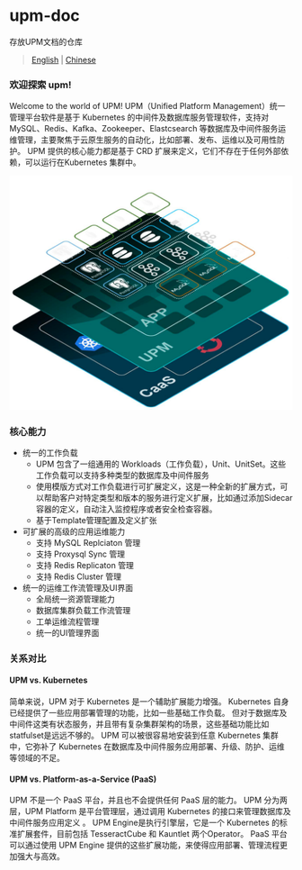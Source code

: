 # upm-doc
存放UPM文档的仓库

> [English](README.md)  | [Chinese](README_zh.md)

### 欢迎探索 **upm**!

Welcome to the world of UPM!
UPM（Unified Platform Management）统一管理平台软件是基于 Kubernetes 的中间件及数据库服务管理软件，支持对 MySQL、Redis、Kafka、Zookeeper、Elastcsearch 等数据库及中间件服务运维管理，主要聚焦于云原生服务的自动化，比如部署、发布、运维以及可用性防护。
UPM 提供的核心能力都是基于 CRD 扩展来定义，它们不存在于任何外部依赖，可以运行在Kubernetes 集群中。

![](images/img.png)

### 核心能力
- 统一的工作负载
    - UPM 包含了一组通用的 Workloads（工作负载），Unit、UnitSet。这些工作负载可以支持多种类型的数据库及中间件服务
    - 使用模版方式对工作负载进行可扩展定义，这是一种全新的扩展方式，可以帮助客户对特定类型和版本的服务进行定义扩展，比如通过添加Sidecar容器的定义，自动注入监控程序或者安全检查容器。
    - 基于Template管理配置及定义扩张
- 可扩展的高级的应用运维能力
    - 支持 MySQL Replciaton 管理
    - 支持 Proxysql Sync 管理
    - 支持 Redis Replicaton 管理
    - 支持 Redis Cluster 管理
- 统一的运维工作流管理及UI界面
    - 全局统一资源管理能力
    - 数据库集群负载工作流管理
    - 工单运维流程管理
    - 统一的UI管理界面
    
### 关系对比
#### UPM vs. Kubernetes
简单来说，UPM 对于 Kubernetes 是一个辅助扩展能力增强。
Kubernetes 自身已经提供了一些应用部署管理的功能，比如一些基础工作负载。 但对于数据库及中间件这类有状态服务，并且带有复杂集群架构的场景，这些基础功能比如statfulset是远远不够的。
UPM 可以被很容易地安装到任意 Kubernetes 集群中，它弥补了 Kubernetes 在数据库及中间件服务应用部署、升级、防护、运维 等领域的不足。
#### UPM vs. Platform-as-a-Service (PaaS)
UPM 不是一个 PaaS 平台，并且也不会提供任何 PaaS 层的能力。
UPM 分为两层，UPM Platform 是平台管理层，通过调用 Kubernetes 的接口来管理数据库及中间件服务应用定义 。 UPM Engine是执行引擎层，它是一个 Kubernetes 的标准扩展套件，目前包括 TesseractCube 和 Kauntlet 两个Operator。 PaaS 平台可以通过使用 UPM Engine 提供的这些扩展功能，来使得应用部署、管理流程更加强大与高效。
